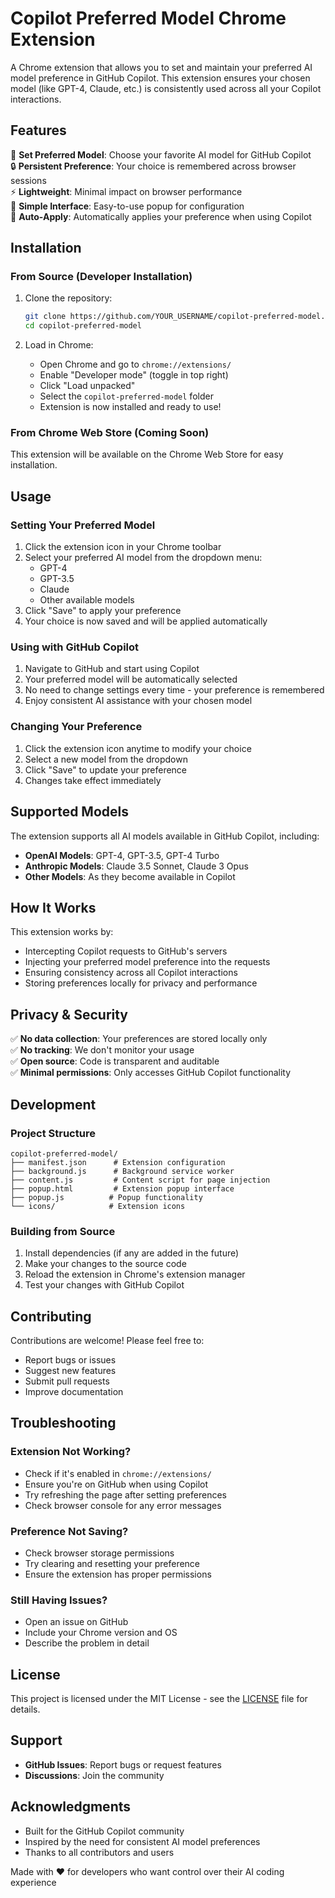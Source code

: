 # Copilot Preferred Model Chrome Extension

A Chrome extension that allows you to set and maintain your preferred AI model preference in GitHub Copilot. This extension ensures your chosen model (like GPT-4, Claude, etc.) is consistently used across all your Copilot interactions.

## Features

🎯 **Set Preferred Model**: Choose your favorite AI model for GitHub Copilot  
🔒 **Persistent Preference**: Your choice is remembered across browser sessions  
⚡ **Lightweight**: Minimal impact on browser performance  
🎨 **Simple Interface**: Easy-to-use popup for configuration  
🔄 **Auto-Apply**: Automatically applies your preference when using Copilot  

## Installation

### From Source (Developer Installation)

1. Clone the repository:
   ```bash
   git clone https://github.com/YOUR_USERNAME/copilot-preferred-model.git
   cd copilot-preferred-model
   ```

2. Load in Chrome:
   - Open Chrome and go to `chrome://extensions/`
   - Enable "Developer mode" (toggle in top right)
   - Click "Load unpacked"
   - Select the `copilot-preferred-model` folder
   - Extension is now installed and ready to use!

### From Chrome Web Store (Coming Soon)

This extension will be available on the Chrome Web Store for easy installation.

## Usage

### Setting Your Preferred Model

1. Click the extension icon in your Chrome toolbar
2. Select your preferred AI model from the dropdown menu:
   - GPT-4
   - GPT-3.5
   - Claude
   - Other available models
3. Click "Save" to apply your preference
4. Your choice is now saved and will be applied automatically

### Using with GitHub Copilot

1. Navigate to GitHub and start using Copilot
2. Your preferred model will be automatically selected
3. No need to change settings every time - your preference is remembered
4. Enjoy consistent AI assistance with your chosen model

### Changing Your Preference

1. Click the extension icon anytime to modify your choice
2. Select a new model from the dropdown
3. Click "Save" to update your preference
4. Changes take effect immediately

## Supported Models

The extension supports all AI models available in GitHub Copilot, including:

- **OpenAI Models**: GPT-4, GPT-3.5, GPT-4 Turbo
- **Anthropic Models**: Claude 3.5 Sonnet, Claude 3 Opus
- **Other Models**: As they become available in Copilot

## How It Works

This extension works by:

- Intercepting Copilot requests to GitHub's servers
- Injecting your preferred model preference into the requests
- Ensuring consistency across all Copilot interactions
- Storing preferences locally for privacy and performance

## Privacy & Security

✅ **No data collection**: Your preferences are stored locally only  
✅ **No tracking**: We don't monitor your usage  
✅ **Open source**: Code is transparent and auditable  
✅ **Minimal permissions**: Only accesses GitHub Copilot functionality  

## Development

### Project Structure

```
copilot-preferred-model/
├── manifest.json      # Extension configuration
├── background.js      # Background service worker
├── content.js         # Content script for page injection
├── popup.html         # Extension popup interface
├── popup.js          # Popup functionality
└── icons/            # Extension icons
```

### Building from Source

1. Install dependencies (if any are added in the future)
2. Make your changes to the source code
3. Reload the extension in Chrome's extension manager
4. Test your changes with GitHub Copilot

## Contributing

Contributions are welcome! Please feel free to:

- Report bugs or issues
- Suggest new features
- Submit pull requests
- Improve documentation

## Troubleshooting

### Extension Not Working?

- Check if it's enabled in `chrome://extensions/`
- Ensure you're on GitHub when using Copilot
- Try refreshing the page after setting preferences
- Check browser console for any error messages

### Preference Not Saving?

- Check browser storage permissions
- Try clearing and resetting your preference
- Ensure the extension has proper permissions

### Still Having Issues?

- Open an issue on GitHub
- Include your Chrome version and OS
- Describe the problem in detail

## License

This project is licensed under the MIT License - see the [LICENSE](LICENSE) file for details.

## Support

- **GitHub Issues**: Report bugs or request features
- **Discussions**: Join the community

## Acknowledgments

- Built for the GitHub Copilot community
- Inspired by the need for consistent AI model preferences
- Thanks to all contributors and users

Made with ❤️ for developers who want control over their AI coding experience
